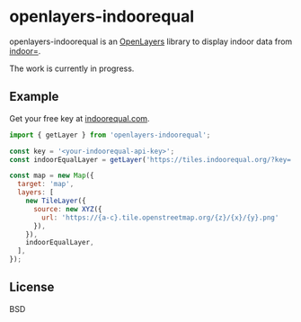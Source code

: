 # openlayers-indoorequal

openlayers-indoorequal is an [OpenLayers][ol] library to display indoor data from [indoor=][].

The work is currently in progress.

## Example

Get your free key at [indoorequal.com](https://indoorequal.com).

```javascript
import { getLayer } from 'openlayers-indoorequal';

const key = '<your-indoorequal-api-key>';
const indoorEqualLayer = getLayer('https://tiles.indoorequal.org/?key=' + key);

const map = new Map({
  target: 'map',
  layers: [
    new TileLayer({
      source: new XYZ({
        url: 'https://{a-c}.tile.openstreetmap.org/{z}/{x}/{y}.png'
      }),
    }),
    indoorEqualLayer,
  ],
});
```


## License

BSD

[indoor=]: https://indoorequal.org/

[ol]: https://openlayers.org/
